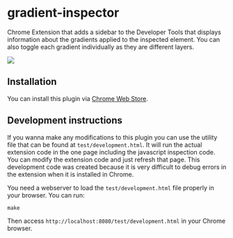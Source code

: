 gradient-inspector
==================

Chrome Extension that adds a sidebar to the Developer Tools that displays information about the gradients applied to the inspected element. You can also toggle each gradient individually as they are different layers.

[![](https://github.com/rafaelcaricio/gradient-inspector/blob/master/img/screenshot.png)](http://bit.ly/cssGradientInspector)

Installation
------------

You can install this plugin via [Chrome Web Store](http://bit.ly/cssGradientInspector).

Development instructions
------------------------

If you wanna make any modifications to this plugin you can use the utility file that can be found at `test/development.html`. It will run the actual extension code in the one page including the javascript inspection code. You can modify the extension code and just refresh that page. This development code was created because it is very difficult to debug errors in the extension when it is installed in Chrome.

You need a webserver to load the `test/development.html` file properly in your browser. You can run:

```
make
```

Then access `http://localhost:8080/test/development.html` in your Chrome browser.
